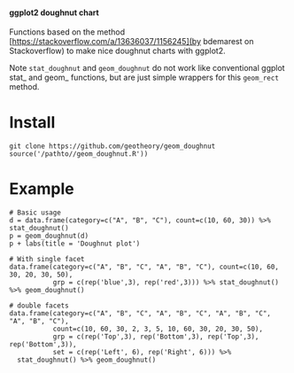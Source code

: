 #### ggplot2 doughnut chart

Functions based on the method [https://stackoverflow.com/a/13636037/1156245](by bdemarest on Stackoverflow) to make nice doughnut charts with ggplot2.

Note `stat_doughnut` and `geom_doughnut` do not work like conventional ggplot stat_ and geom_ functions, but are just simple wrappers for this `geom_rect` method.

# Install

    git clone https://github.com/geotheory/geom_doughnut
    source('/pathto//geom_doughnut.R'))

# Example

    # Basic usage
    d = data.frame(category=c("A", "B", "C"), count=c(10, 60, 30)) %>% stat_doughnut()
    p = geom_doughnut(d)
    p + labs(title = 'Doughnut plot')
    
    # With single facet
    data.frame(category=c("A", "B", "C", "A", "B", "C"), count=c(10, 60, 30, 20, 30, 50), 
               grp = c(rep('blue',3), rep('red',3))) %>% stat_doughnut() %>% geom_doughnut()
    
    # double facets
    data.frame(category=c("A", "B", "C", "A", "B", "C", "A", "B", "C", "A", "B", "C"), 
               count=c(10, 60, 30, 2, 3, 5, 10, 60, 30, 20, 30, 50), 
               grp = c(rep('Top',3), rep('Bottom',3), rep('Top',3), rep('Bottom',3)),
               set = c(rep('Left', 6), rep('Right', 6))) %>% 
      stat_doughnut() %>% geom_doughnut()

